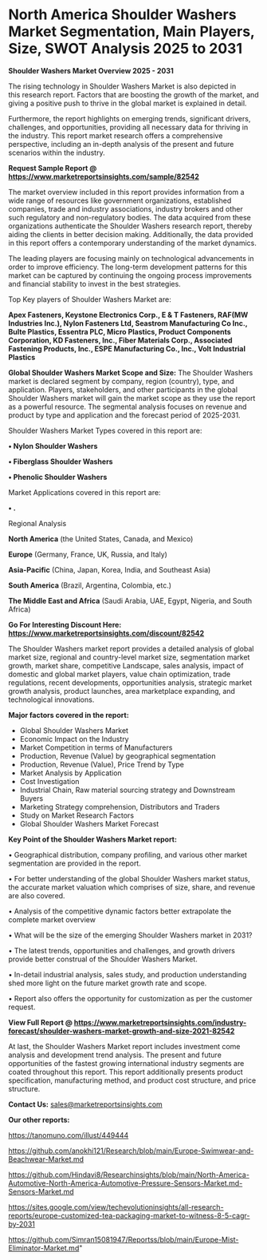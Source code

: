 # North America Shoulder Washers Market Segmentation, Main Players, Size, SWOT Analysis 2025 to 2031

<Strong> Shoulder Washers Market Overview 2025 - 2031</strong>

The rising technology in Shoulder Washers Market is also depicted in this research report. Factors that are boosting the growth of the market, and giving a positive push to thrive in the global market is explained in detail.

Furthermore, the report highlights on emerging trends, significant drivers, challenges, and opportunities, providing all necessary data for thriving in the industry. This report market research offers a comprehensive perspective, including an in-depth analysis of the present and future scenarios within the industry.

<strong>Request Sample Report @ <a href=https://www.marketreportsinsights.com/sample/82542>https://www.marketreportsinsights.com/sample/82542</a></strong>

The market overview included in this report provides information from a wide range of resources like government organizations, established companies, trade and industry associations, industry brokers and other such regulatory and non-regulatory bodies. The data acquired from these organizations authenticate the Shoulder Washers research report, thereby aiding the clients in better decision making. Additionally, the data provided in this report offers a contemporary understanding of the market dynamics.

The leading players are focusing mainly on technological advancements in order to improve efficiency. The long-term development patterns for this market can be captured by continuing the ongoing process improvements and financial stability to invest in the best strategies.

Top Key players of Shoulder Washers Market are:

<strong>Apex Fasteners, Keystone Electronics Corp., E & T Fasteners, RAF(MW Industries Inc.), Nylon Fasteners Ltd, Seastrom Manufacturing Co Inc., Bulte Plastics, Essentra PLC, Micro Plastics, Product Components Corporation, KD Fasteners, Inc., Fiber Materials Corp., Associated Fastening Products, Inc., ESPE Manufacturing Co., Inc., Volt Industrial Plastics</strong>

<strong><b>Global Shoulder Washers Market Scope and Size:</b></strong>
The Shoulder Washers market is declared segment by company, region (country), type, and application. Players, stakeholders, and other participants in the global Shoulder Washers market will gain the market scope as they use the report as a powerful resource. The segmental analysis focuses on revenue and product by type and application and the forecast period of 2025-2031.

Shoulder Washers Market Types covered in this report are:

<strong>• Nylon Shoulder Washers

• Fiberglass Shoulder Washers

• Phenolic Shoulder Washers</strong>

Market Applications covered in this report are:

<strong>• .</strong> 

Regional Analysis

<strong>North America</strong> (the United States, Canada, and Mexico)

<strong>Europe</strong> (Germany, France, UK, Russia, and Italy)

<strong>Asia-Pacific</strong> (China, Japan, Korea, India, and Southeast Asia)

<strong>South America</strong> (Brazil, Argentina, Colombia, etc.)

<strong>The Middle East and Africa</strong> (Saudi Arabia, UAE, Egypt, Nigeria, and South Africa)

<strong>Go For Interesting Discount Here: <a href=https://www.marketreportsinsights.com/discount/82542>https://www.marketreportsinsights.com/discount/82542</a></strong>

The Shoulder Washers market report provides a detailed analysis of global market size, regional and country-level market size, segmentation market growth, market share, competitive Landscape, sales analysis, impact of domestic and global market players, value chain optimization, trade regulations, recent developments, opportunities analysis, strategic market growth analysis, product launches, area marketplace expanding, and technological innovations.

<strong><b>Major factors covered in the report:</b></strong>
<ul>
  <li>Global Shoulder Washers Market </li>
  <li>Economic Impact on the Industry</li>
  <li>Market Competition in terms of Manufacturers</li>
  <li>Production, Revenue (Value) by geographical segmentation</li>
  <li>Production, Revenue (Value), Price Trend by Type</li>
  <li>Market Analysis by Application</li>
  <li>Cost Investigation</li>
  <li>Industrial Chain, Raw material sourcing strategy and Downstream Buyers</li>
  <li>Marketing Strategy comprehension, Distributors and Traders</li>
  <li>Study on Market Research Factors</li>
  <li>Global Shoulder Washers Market Forecast</li>
</ul>

<strong><b>Key Point of the Shoulder Washers Market report:</b></strong>

• Geographical distribution, company profiling, and various other market segmentation are provided in the report.

• For better understanding of the global Shoulder Washers market status, the accurate market valuation which comprises of size, share, and revenue are also covered.

• Analysis of the competitive dynamic factors better extrapolate the complete market overview

• What will be the size of the emerging Shoulder Washers market in 2031?

• The latest trends, opportunities and challenges, and growth drivers provide better construal of the Shoulder Washers Market.

• In-detail industrial analysis, sales study, and production understanding shed more light on the future market growth rate and scope.

• Report also offers the opportunity for customization as per the customer request.

<strong><b>View Full Report @ <a href=https://www.marketreportsinsights.com/industry-forecast/shoulder-washers-market-growth-and-size-2021-82542>https://www.marketreportsinsights.com/industry-forecast/shoulder-washers-market-growth-and-size-2021-82542</a></b></strong>


At last, the Shoulder Washers Market report includes investment come analysis and development trend analysis. The present and future opportunities of the fastest growing international industry segments are coated throughout this report. This report additionally presents product specification, manufacturing method, and product cost structure, and price structure.

<strong>Contact Us:</strong>
sales@marketreportsinsights.com

<strong>Our other reports:</strong>

<a href=https://tanomuno.com/illust/449444>https://tanomuno.com/illust/449444</a>

<a href=https://github.com/anokhi121/Research/blob/main/Europe-Swimwear-and-Beachwear-Market.md>https://github.com/anokhi121/Research/blob/main/Europe-Swimwear-and-Beachwear-Market.md</a>

<a href=https://github.com/Hindavi8/Researchinsights/blob/main/North-America-Automotive-North-America-Automotive-Pressure-Sensors-Market.md-Sensors-Market.md>https://github.com/Hindavi8/Researchinsights/blob/main/North-America-Automotive-North-America-Automotive-Pressure-Sensors-Market.md-Sensors-Market.md</a>

<a href=https://sites.google.com/view/techevolutioninsights/all-research-reports/europe-customized-tea-packaging-market-to-witness-8-5-cagr-by-2031>https://sites.google.com/view/techevolutioninsights/all-research-reports/europe-customized-tea-packaging-market-to-witness-8-5-cagr-by-2031</a>

<a href=https://github.com/Simran15081947/Reportss/blob/main/Europe-Mist-Eliminator-Market.md>https://github.com/Simran15081947/Reportss/blob/main/Europe-Mist-Eliminator-Market.md</a>"
